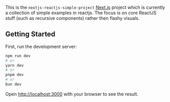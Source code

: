 This is the `nextjs-reactjs-simple-project` [Next.js](https://nextjs.org) project which is currently a collection of simple examples in reactjs. The focus is on core ReactJS stuff (such as recursive components) rather then flashy visuals.

## Getting Started

First, run the development server:

```bash
npm run dev
# or
yarn dev
# or
pnpm dev
# or
bun dev
```

Open [http://localhost:3000](http://localhost:3000) with your browser to see the result.

